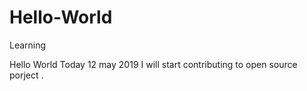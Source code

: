 # Hello-World
Learning

Hello World 
Today 12 may 2019
I will start contributing to open source porject .
